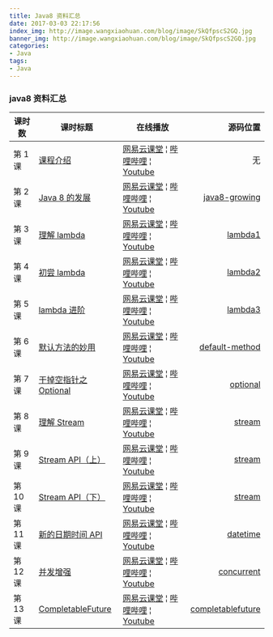 ```yaml
---
title: Java8 资料汇总
date: 2017-03-03 22:17:56
index_img: http://image.wangxiaohuan.com/blog/image/SkQfpscS2GQ.jpg
banner_img: http://image.wangxiaohuan.com/blog/image/SkQfpscS2GQ.jpg
categories:
- Java
tags:
- Java
---
```


### java8 资料汇总

| 课时数   | 课时标题                                                     | 在线播放                                                     |                                                     源码位置 |
| -------- | ------------------------------------------------------------ | ------------------------------------------------------------ | -----------------------------------------------------------: |
| 第 1 课  | [课程介绍](https://github.com/biezhi/learn-java8)            | [网易云课堂](http://study.163.com/course/courseLearn.htm?courseId=1005047049&utm_campaign=commission&utm_source=cp-400000000397038&utm_medium=share#/learn/video?lessonId=1051513399&courseId=1005047049) ¦ [哔哩哔哩](https://www.bilibili.com/video/av19287893/index_1.html#page=1) ¦ [Youtube](https://youtu.be/A733pQxiEDk) |                                                           无 |
| 第 2 课  | [Java 8 的发展](https://github.com/biezhi/learn-java8/blob/master/java8-growing/README.md) | [网易云课堂](http://study.163.com/course/courseLearn.htm?courseId=1005047049&utm_campaign=commission&utm_source=cp-400000000397038&utm_medium=share#/learn/video?lessonId=1051508577&courseId=1005047049) ¦ [哔哩哔哩](https://www.bilibili.com/video/av19287893/index_2.html#page=2) ¦ [Youtube](https://youtu.be/fHhgm1AZzhs) | [java8-growing](https://github.com/biezhi/learn-java8/tree/master/java8-growing/src/main/java/io/github/biezhi/java8/growing) |
| 第 3 课  | [理解 lambda](https://github.com/biezhi/learn-java8/blob/master/java8-lambda/README.md) | [网易云课堂](http://study.163.com/course/courseLearn.htm?courseId=1005047049&utm_campaign=commission&utm_source=cp-400000000397038&utm_medium=share#/learn/video?lessonId=1051516241&courseId=1005047049) ¦ [哔哩哔哩](https://www.bilibili.com/video/av19287893/index_3.html#page=3) ¦ [Youtube](https://youtu.be/VkdMeFEGDH8) | [lambda1](https://github.com/biezhi/learn-java8/tree/master/java8-lambda/src/main/java/io/github/biezhi/java8/lambda/lesson1) |
| 第 4 课  | [初尝 lambda](https://github.com/biezhi/learn-java8/blob/master/java8-lambda/README.md) | [网易云课堂](http://study.163.com/course/courseLearn.htm?courseId=1005047049&utm_campaign=commission&utm_source=cp-400000000397038&utm_medium=share#/learn/video?lessonId=1051511463&courseId=1005047049) ¦ [哔哩哔哩](https://www.bilibili.com/video/av19287893/index_4.html#page=4) ¦ [Youtube](https://youtu.be/X7Zv5vygjTc) | [lambda2](https://github.com/biezhi/learn-java8/tree/master/java8-lambda/src/main/java/io/github/biezhi/java8/lambda/lesson2) |
| 第 5 课  | [lambda 进阶](https://github.com/biezhi/learn-java8/blob/master/java8-lambda/README.md) | [网易云课堂](http://study.163.com/course/courseLearn.htm?courseId=1005047049&utm_campaign=commission&utm_source=cp-400000000397038&utm_medium=share#/learn/video?lessonId=1051518174&courseId=1005047049) ¦ [哔哩哔哩](https://www.bilibili.com/video/av19287893/index_5.html#page=5) ¦ [Youtube](https://youtu.be/3G83it4IASc) | [lambda3](https://github.com/biezhi/learn-java8/tree/master/java8-lambda/src/main/java/io/github/biezhi/java8/lambda/lesson3) |
| 第 6 课  | [默认方法的妙用](https://github.com/biezhi/learn-java8/blob/master/java8-default-methods/README.md) | [网易云课堂](http://study.163.com/course/courseLearn.htm?courseId=1005047049&utm_campaign=commission&utm_source=cp-400000000397038&utm_medium=share#/learn/video?lessonId=1051518175&courseId=1005047049) ¦ [哔哩哔哩](https://www.bilibili.com/video/av19287893/index_6.html#page=6) ¦ [Youtube](https://youtu.be/sAuEnkWezDM) | [default-method](https://github.com/biezhi/learn-java8/tree/master/java8-default-methods/src/main/java/io/github/biezhi/java8/defaultmethods) |
| 第 7 课  | [干掉空指针之 Optional](https://github.com/biezhi/learn-java8/blob/master/java8-optional/README.md) | [网易云课堂](http://study.163.com/course/courseLearn.htm?courseId=1005047049&utm_campaign=commission&utm_source=cp-400000000397038&utm_medium=share#/learn/video?lessonId=1051511464&courseId=1005047049) ¦ [哔哩哔哩](https://www.bilibili.com/video/av19287893/index_7.html#page=7) ¦ [Youtube](https://youtu.be/br4kqCXPB9A) | [optional](https://github.com/biezhi/learn-java8/tree/master/java8-default-methods/src/main/java/io/github/biezhi/java8/optional) |
| 第 8 课  | [理解 Stream](https://github.com/biezhi/learn-java8/blob/master/java8-stream/README.md) | [网易云课堂](http://study.163.com/course/courseLearn.htm?courseId=1005047049&utm_campaign=commission&utm_source=cp-400000000397038&utm_medium=share#/learn/video?lessonId=1051555343&courseId=1005047049) ¦ [哔哩哔哩](https://www.bilibili.com/video/av19287893/index_8.html#page=8) ¦ [Youtube](https://youtu.be/NB9mGlNMl-w) | [stream](https://github.com/biezhi/learn-java8/tree/master/java8-stream/src/main/java/io/github/biezhi/java8/stream/lesson1) |
| 第 9 课  | [Stream API（上）](https://github.com/biezhi/learn-java8/blob/master/java8-stream/README.md#使用流) | [网易云课堂](http://study.163.com/course/courseLearn.htm?courseId=1005047049&utm_campaign=commission&utm_source=cp-400000000397038&utm_medium=share#/learn/video?lessonId=1051566020&courseId=1005047049) ¦ [哔哩哔哩](https://www.bilibili.com/video/av19287893/index_9.html#page=9) ¦ [Youtube](https://youtu.be/mGwFJERNzmY) | [stream](https://github.com/biezhi/learn-java8/blob/master/java8-stream/src/main/java/io/github/biezhi/java8/stream/lesson2) |
| 第 10 课 | [Stream API（下）](https://github.com/biezhi/learn-java8/blob/master/java8-stream/README.md#collector-收集) | [网易云课堂](http://study.163.com/course/courseLearn.htm?courseId=1005047049&utm_campaign=commission&utm_source=cp-400000000397038&utm_medium=share#/learn/video?lessonId=1051571684&courseId=1005047049) ¦ [哔哩哔哩](https://www.bilibili.com/video/av19287893/index_10.html#page=10) ¦ [Youtube](https://youtu.be/iubE0ezu-xI) | [stream](https://github.com/biezhi/learn-java8/tree/master/java8-stream/src/main/java/io/github/biezhi/java8/stream/lesson3) |
| 第 11 课 | [新的日期时间 API](https://github.com/biezhi/learn-java8/blob/master/java8-datetime-api/README.md) | [网易云课堂](http://study.163.com/course/courseLearn.htm?courseId=1005047049&utm_campaign=commission&utm_source=cp-400000000397038&utm_medium=share#/learn/video?lessonId=1051571688&courseId=1005047049) ¦ [哔哩哔哩](https://www.bilibili.com/video/av19287893/index_11.html#page=11) ¦ [Youtube](https://youtu.be/hKXJvh-id1E) | [datetime](https://github.com/biezhi/learn-java8/tree/master/java8-datetime-api/src/main/java/io/github/biezhi/datetime) |
| 第 12 课 | [并发增强](https://github.com/biezhi/learn-java8/blob/master/java8-concurrent/README.md) | [网易云课堂](http://study.163.com/course/courseLearn.htm?courseId=1005047049&utm_campaign=commission&utm_source=cp-400000000397038&utm_medium=share#/learn/video?lessonId=1051682806&courseId=1005047049) ¦ [哔哩哔哩](https://www.bilibili.com/video/av19287893/index_12.html#page=12) ¦ [Youtube](https://youtu.be/OYkToWIDEEI) | [concurrent](https://github.com/biezhi/learn-java8/tree/master/java8-concurrent/src/main/java/io/github/biezhi/java8/concurrent) |
| 第 13 课 | [CompletableFuture](https://github.com/biezhi/learn-java8/blob/master/java8-completablefuture/README.md) | [网易云课堂](http://study.163.com/course/courseLearn.htm?courseId=1005047049&utm_campaign=commission&utm_source=cp-400000000397038&utm_medium=share#/learn/video?lessonId=1051908792&courseId=1005047049) ¦ [哔哩哔哩](https://www.bilibili.com/video/av19287893/index_13.html#page=13) ¦ [Youtube](https://youtu.be/4reRygD1dGo) | [completablefuture](https://github.com/biezhi/learn-java8/tree/master/java8-completablefuture/src/main/java/io/github/biezhi/java8/completablefuture) |
